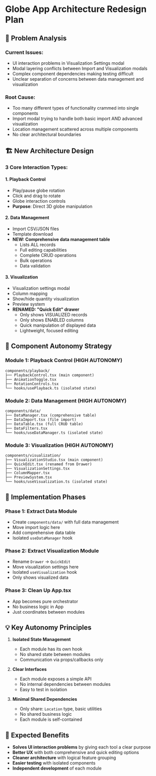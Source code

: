 # Globe App Architecture Redesign Plan

## 🎯 **Problem Analysis**

### Current Issues:
- UI interaction problems in Visualization Settings modal
- Modal layering conflicts between Import and Visualization modals
- Complex component dependencies making testing difficult
- Unclear separation of concerns between data management and visualization

### Root Cause:
- Too many different types of functionality crammed into single components
- Import modal trying to handle both basic import AND advanced visualization
- Location management scattered across multiple components
- No clear architectural boundaries

## 🏗️ **New Architecture Design**

### **3 Core Interaction Types:**

#### **1. Playback Control**
- Play/pause globe rotation
- Click and drag to rotate
- Globe interaction controls
- **Purpose**: Direct 3D globe manipulation

#### **2. Data Management**
- Import CSV/JSON files
- Template download
- **NEW: Comprehensive data management table**
  - Lists ALL records
  - Full editing capabilities
  - Complete CRUD operations
  - Bulk operations
  - Data validation

#### **3. Visualization**
- Visualization settings modal
- Column mapping
- Show/hide quantity visualization
- Preview system
- **RENAMED: "Quick Edit" drawer**
  - Only shows VISUALIZED records
  - Only shows ENABLED columns
  - Quick manipulation of displayed data
  - Lightweight, focused editing

## 🎯 **Component Autonomy Strategy**

### **Module 1: Playback Control (HIGH AUTONOMY)**
```
components/playback/
├── PlaybackControl.tsx (main component)
├── AnimationToggle.tsx
├── RotationControls.tsx
└── hooks/usePlayback.ts (isolated state)
```

### **Module 2: Data Management (HIGH AUTONOMY)**
```
components/data/
├── DataManager.tsx (comprehensive table)
├── DataImport.tsx (file import)
├── DataTable.tsx (full CRUD table)
├── DataFilters.tsx
└── hooks/useDataManager.ts (isolated state)
```

### **Module 3: Visualization (HIGH AUTONOMY)**
```
components/visualization/
├── VisualizationStudio.tsx (main component)
├── QuickEdit.tsx (renamed from Drawer)
├── VisualizationSettings.tsx
├── ColumnMapper.tsx
├── PreviewSystem.tsx
└── hooks/useVisualization.ts (isolated state)
```

## 🔧 **Implementation Phases**

### **Phase 1: Extract Data Module**
- Create `components/data/` with full data management
- Move import logic here
- Add comprehensive data table
- Isolated `useDataManager` hook

### **Phase 2: Extract Visualization Module**
- Rename `Drawer` → `QuickEdit`
- Move visualization settings here
- Isolated `useVisualization` hook
- Only shows visualized data

### **Phase 3: Clean Up App.tsx**
- App becomes pure orchestrator
- No business logic in App
- Just coordinates between modules

## 💡 **Key Autonomy Principles**

1. **Isolated State Management**
   - Each module has its own hook
   - No shared state between modules
   - Communication via props/callbacks only

2. **Clear Interfaces**
   - Each module exposes a simple API
   - No internal dependencies between modules
   - Easy to test in isolation

3. **Minimal Shared Dependencies**
   - Only share: `Location` type, basic utilities
   - No shared business logic
   - Each module is self-contained

## 🎯 **Expected Benefits**

- **Solves UI interaction problems** by giving each tool a clear purpose
- **Better UX** with both comprehensive and quick editing options
- **Cleaner architecture** with logical feature grouping
- **Easier testing** with isolated components
- **Independent development** of each module
